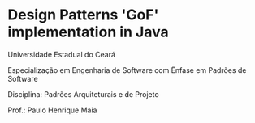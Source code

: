 Design Patterns 'GoF' implementation in Java
==================

Universidade Estadual do Ceará

Especialização em Engenharia de Software com Ênfase em Padrões de Software 

Disciplina: Padrões Arquiteturais e de Projeto

Prof.: Paulo Henrique Maia

